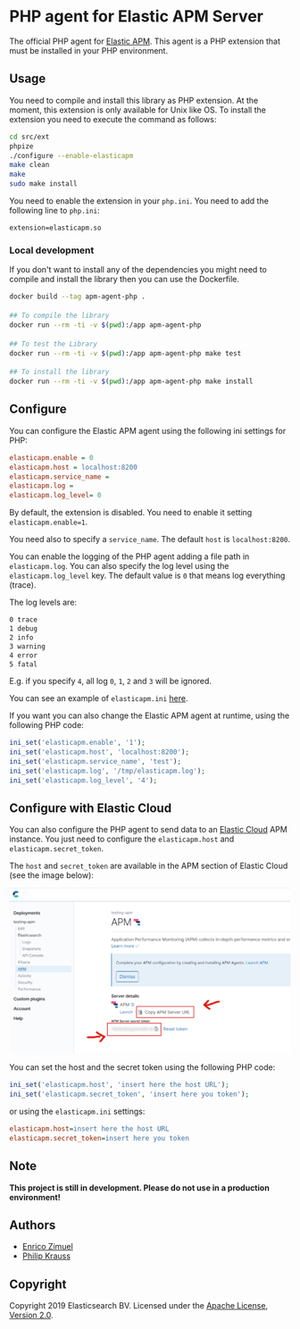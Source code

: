 # PHP agent for Elastic APM Server

The official PHP agent for [Elastic APM](https://www.elastic.co/products/apm).
This agent is a PHP extension that must be installed in your PHP environment.

## Usage

You need to compile and install this library as PHP extension.
At the moment, this extension is only available for Unix like OS.
To install the extension you need to execute the command as follows:

```bash
cd src/ext
phpize
./configure --enable-elasticapm
make clean
make
sudo make install
```

You need to enable the extension in your `php.ini`. You need to add the following
line to `php.ini`:

```
extension=elasticapm.so
```

### Local development

If you don't want to install any of the dependencies you might need to compile and install the library then you can use the Dockerfile.


```bash
docker build --tag apm-agent-php .

## To compile the library
docker run --rm -ti -v $(pwd):/app apm-agent-php

## To test the Library
docker run --rm -ti -v $(pwd):/app apm-agent-php make test

## To install the library
docker run --rm -ti -v $(pwd):/app apm-agent-php make install
```

## Configure

You can configure the Elastic APM agent using the following ini settings for PHP:

```ini
elasticapm.enable = 0
elasticapm.host = localhost:8200
elasticapm.service_name =
elasticapm.log = 
elasticapm.log_level= 0
```

By default, the extension is disabled. You need to enable it setting `elasticapm.enable=1`.

You need also to specify a `service_name`. The default `host` is `localhost:8200`.

You can enable the logging of the PHP agent adding a file path in `elasticapm.log`.
You can also specify the log level using the `elasticapm.log_level` key. The
default value is `0` that means log everything (trace). 

The log levels are:
```
0 trace
1 debug
2 info
3 warning
4 error
5 fatal
```

E.g. if you specify `4`, all log `0`, `1`, `2` and `3` will be ignored.

You can see an example of `elasticapm.ini` [here](src/ext/elasticapm.ini).

If you want you can also change the Elastic APM agent at runtime, using the
following PHP code:

```php
ini_set('elasticapm.enable', '1');
ini_set('elasticapm.host', 'localhost:8200');
ini_set('elasticapm.service_name', 'test');
ini_set('elasticapm.log', '/tmp/elasticapm.log');
ini_set('elasticapm.log_level', '4');
```

## Configure with Elastic Cloud

You can also configure the PHP agent to send data to an [Elastic Cloud](https://www.elastic.co/cloud/)
APM instance. You just need to configure the `elasticapm.host` and `elasticapm.secret_token`.

The `host` and `secret_token` are available in the APM section of Elastic Cloud
(see the image below):

![Elastic Cloud APM configuration](docs/elastic_cloud_apm_config.png)

You can set the host and the secret token using the following PHP code:

```php
ini_set('elasticapm.host', 'insert here the host URL');
ini_set('elasticapm.secret_token', 'insert here you token');
```

or using the `elasticapm.ini` settings:

```ini
elasticapm.host=insert here the host URL
elasticapm.secret_token=insert here you token
```

## Note

**This project is still in development. Please do not use in a production environment!**

## Authors

- [Enrico Zimuel](https://www.zimuel.it)
- [Philip Krauss](https://github.com/philkra)

## Copyright

Copyright 2019 Elasticsearch BV.
Licensed under the [Apache License, Version 2.0](LICENSE).
